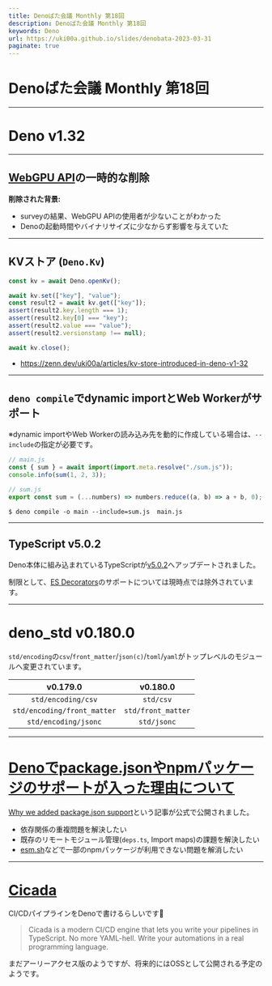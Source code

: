 ```yaml
---
title: Denoばた会議 Monthly 第18回
description: Denoばた会議 Monthly 第18回
keywords: Deno
url: https://uki00a.github.io/slides/denobata-2023-03-31
paginate: true
---
```


# Denoばた会議 Monthly 第18回

<!-- _class: lead -->

---

# Deno v1.32

<!-- _class: lead -->

---

## [WebGPU API](https://github.com/denoland/webgpu-examples)の一時的な削除

**削除された背景:**

- surveyの結果、WebGPU APIの使用者が少ないことがわかった
- Denoの起動時間やバイナリサイズに少なからず影響を与えていた

---

## KVストア (`Deno.Kv`)

```typescript
const kv = await Deno.openKv();

await kv.set(["key"], "value");
const result2 = await kv.get(["key"]);
assert(result2.key.length === 1);
assert(result2.key[0] === "key");
assert(result2.value === "value");
assert(result2.versionstamp !== null);

await kv.close();
```

- https://zenn.dev/uki00a/articles/kv-store-introduced-in-deno-v1-32

---

## `deno compile`でdynamic importとWeb Workerがサポート

※dynamic importやWeb Workerの読み込み先を動的に作成している場合は、`--include`の指定が必要です。

```javascript
// main.js
const { sum } = await import(import.meta.resolve("./sum.js"));
console.info(sum(1, 2, 3));

// sum.js
export const sum = (...numbers) => numbers.reduce((a, b) => a + b, 0);
```

```shell
$ deno compile -o main --include=sum.js  main.js
```

---

## TypeScript v5.0.2

Deno本体に組み込まれているTypeScriptが[v5.0.2](https://devblogs.microsoft.com/typescript/announcing-typescript-5-0/)へアップデートされました。

制限として、[ES Decorators](https://2ality.com/2022/10/javascript-decorators.html)のサポートについては現時点では除外されています。

---

# deno_std v0.180.0

`std/encoding`の`csv`/`front_matter`/`json(c)`/`toml`/`yaml`がトップレベルのモジュールへ変更されています。

|v0.179.0|v0.180.0|
|:---:|:---:|
|`std/encoding/csv`|`std/csv`|
|`std/encoding/front_matter`|`std/front_matter`|
|`std/encoding/jsonc`|`std/jsonc`|

---

# [Denoでpackage.jsonやnpmパッケージのサポートが入った理由について](https://uki00a.github.io/deno-weekly/articles/deno/why-deno-supports-package-json)

[Why we added package.json support](https://deno.com/blog/package-json-support)という記事が公式で公開されました。

- 依存関係の重複問題を解決したい
- 既存のリモートモジュール管理(`deps.ts`, Import maps)の課題を解決したい
- [esm.sh](https://github.com/esm-dev/esm.sh)などで一部のnpmパッケージが利用できない問題を解消したい

---

# [Cicada](https://cicada.build/)

CI/CDパイプラインをDenoで書けるらしいです👀

> Cicada is a modern CI/CD engine that lets you write your pipelines in TypeScript. No more YAML-hell. Write your automations in a real programming language.

まだアーリーアクセス版のようですが、将来的にはOSSとして公開される予定のようです。
